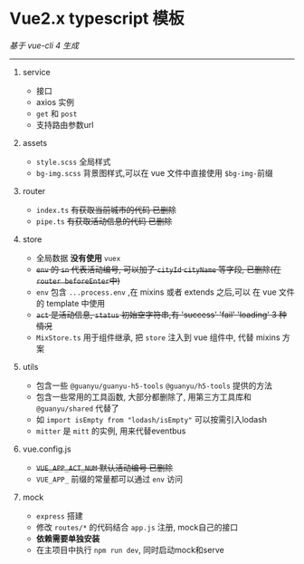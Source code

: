 # Vue2.x typescript 模板

*基于 vue-cli 4 生成*

---

1. service

   - 接口
   - axios 实例
   - `get` 和 `post`
   - 支持路由参数url

2. assets

   - `style.scss` 全局样式
   - `bg-img.scss` 背景图样式,可以在 vue 文件中直接使用 `$bg-img-`前缀

3. router

   - `index.ts` ~~有获取当前城市的代码 已删除~~
   - `pipe.ts` ~~有获取活动信息的代码 已删除~~

4. store

   - 全局数据 **没有使用** `vuex`
   - ~~`env` 的 `sn` 代表活动编号, 可以加了 `cityId` `cityName` 等字段, 已删除(在`router beforeEnter`中)~~
   - `env` 包含 `...process.env` ,在 mixins 或者 extends 之后,可以 在 vue 文件的 template 中使用
   - ~~`act` 是活动信息, `status` 初始空字符串,有 'success' 'fail' 'loading' 3 种情况~~
   - `MixStore.ts` 用于组件继承, 把 `store` 注入到 vue 组件中, 代替 mixins 方案

5. utils

   - 包含一些 `@guanyu/guanyu-h5-tools` `@guanyu/h5-tools` 提供的方法
   - 包含一些常用的工具函数, 大部分都删除了, 用第三方工具库和 `@guanyu/shared` 代替了
   - 如 `import isEmpty from "lodash/isEmpty"` 可以按需引入lodash
   - `mitter` 是 `mitt` 的实例, 用来代替eventbus

6. vue.config.js
   - ~~`VUE_APP_ACT_NUM` 默认活动编号 已删除~~
   - `VUE_APP_` 前缀的常量都可以通过 `env` 访问

7. mock
   - `express` 搭建
   - 修改 `routes/*` 的代码结合 `app.js` 注册, mock自己的接口
   - **依赖需要单独安装**
   - 在主项目中执行 `npm run dev`, 同时启动mock和serve